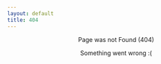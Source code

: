 ```yaml
---
layout: default
title: 404
---
```

  
   
  
   
  
     

   
   
    
<span style="display: flex;justify-content: center;align-items: center;" class="highlight">Page was not Found (404)</span>  

<span style="display: flex;justify-content: center;align-items: center;" class="highlight">Something went wrong  :(</span>  
  
  
  

  
  
  
  
  
  
  
  
  
  
    
  
